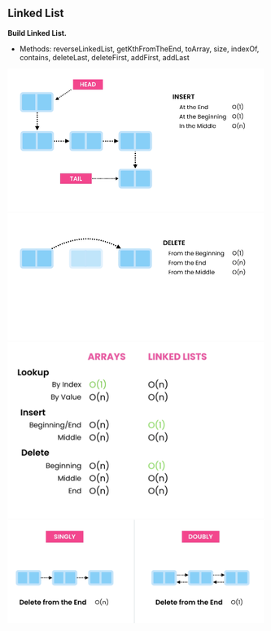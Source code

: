 ## Linked List
**Build Linked List.**

 - Methods: reverseLinkedList, getKthFromTheEnd, toArray, size, indexOf, contains, deleteLast, deleteFirst, addFirst, addLast


![linkedlist o notation](https://github.com/AhmedIbrahim336/build_linked_list/blob/master/linkedList-1.png)
![linkedlist o notation](https://github.com/AhmedIbrahim336/build_linked_list/blob/master/linkedList-2.png)
![linkedlist o notation](https://github.com/AhmedIbrahim336/build_linked_list/blob/master/linkedList-3.png)
![linkedlist o notation](https://github.com/AhmedIbrahim336/build_linked_list/blob/master/linkedList-4.png)
